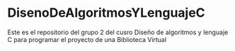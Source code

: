 # DisenoDeAlgoritmosYLenguajeC
Este es el repositorio del grupo 2 del cusro Diseño de algoritmos y lenguaje C para programar el proyecto de una Biblioteca Virtual
